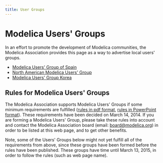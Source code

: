 ```yaml
---
title: User Groups
---
```


# Modelica Users' Groups

In an effort to promote the development of Modelica communities, the Modelica Association provides this page as a way to advertise local users' groups.

* [Modelica Users' Group of Spain](https://modelica-spain.org/)
* [North American Modelica Users' Group](https://namug.org)
* [Modelica Users' Group Korea](http://korea.modelica-users.org)

## Rules for Modelica Users' Groups

The Modelica Association supports Modelica Users' Groups if some minimum requirements are fulfilled ([rules in pdf format](https://www.modelica.org/legal/UsersGroups/Modelica_Users_Group_Rules.pdf), [rules in PowerPoint format](https://www.modelica.org/legal/UsersGroups/Modelica_Users_Group_Rules.pptx)).
These requirements have been decided on March 14, 2014. If you are forming a Modelica Users' Group, please take these rules into account and contact the Modelica Association board (email: [board@modelica.org](mailto:board@modelica.org)) in order to be listed at this web page, and to get other benefits.

Note, some of the Users' Groups below might not yet fulfill all of the requirements from above, since these groups have been formed before the rules have been published.
These groups have time until March 13, 2015, in order to follow the rules (such as web page name).
